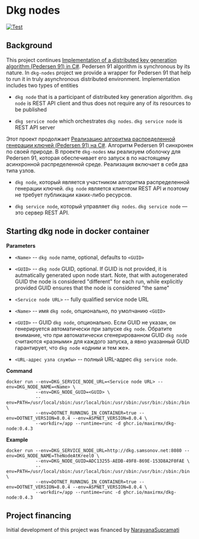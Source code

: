 # Dkg nodes
[![Test](https://github.com/maxirmx/dkg-nodes/actions/workflows/test.yml/badge.svg)](https://github.com/maxirmx/dkg-nodes/actions/workflows/test.yml)

## Background
This project continues [Implementation of a distributed key generation algorithm (Pedersen 91) in C#](https://github.com/maxirmx/dkg). 
Pedersen 91 algorithm is synchronous by its nature. In ```dkg-nodes``` project we provide a wrapper for Pedersen 91 that help to run it in truly asynchronous distributed environment.
Implementation includes two types of entities
* ```dkg node``` that is a participant of distributed key generation algorithm. ```dkg node``` is REST API client and thus does not require any of its resources to be published
           
* ```dkg service node``` which orchestrates ```dkg nodes```. ```dkg service node``` is REST API server

Этот проект продолжает [Реализацию алгоритма распределенной генерации ключей (Pedersen 91) на C#](https://github.com/maxirmx/dkg). 
Алгоритм Pedersen 91 синхронен по своей природе. В проекте ```dkg-nodes``` мы реализуем оболочку для Pedersen 91, которая обеспечивает его запуск в по настоящему асинхронной распределенной среде.
Реализация включает в себя два типа узлов.
* ```dkg node```, который является участником алгоритма распределенной генерации ключей. ```dkg node``` является клиентом REST API и поэтому не требует публикации каких-либо ресурсов.
           
* ```dkg service node```, который управляет ```dkg nodes```. ```dkg service node``` — это сервер REST API. 

## Starting dkg node in docker container

__Parameters__
* ```<Name>``` -- ```dkg node``` name, optional, defaults to ```<GUID>```
* ```<GUID>``` -- ```dkg node``` GUID, optional. If GUID is not provided, it is autmatically generated upon node start.
  Note, that with autogenerated GUID the node is considered "different" for each run, while explicitly provided GUID ensures that the node is considered "the same"
* ```<Service node URL>``` -- fully qualified service node URL

* ```<Name>``` -- имя ```dkg node```, опционально, по умолчанию ```<GUID>```
* ```<GUID>``` -- GUID ```dkg node```, опционально. Если GUID не указан, он генерируется автоматически при запуске ```dkg node```.
  Обратите внимание, что при автоматически сгенерированном GUID ```dkg node``` считаются «разными» для каждого запуска, а явно указанный GUID гарантирует, что ```dkg node``` «одним и тем же».
* ```<URL-адрес узла службы>``` -- полный URL-адрес ```dkg service node```.
    
__Command__
```
docker run --env=DKG_SERVICE_NODE_URL=<Service node URL> --env=DKG_NODE_NAME=<Name> \
           --env=DKG_NODE_GUID=<GUID> \
           --env=PATH=/usr/local/sbin:/usr/local/bin:/usr/sbin:/usr/bin:/sbin:/bin \
           --env=DOTNET_RUNNING_IN_CONTAINER=true --env=DOTNET_VERSION=8.0.4 --env=ASPNET_VERSION=8.0.4 \
           --workdir=/app --runtime=runc -d ghcr.io/maxirmx/dkg-node:0.4.3
```
__Example__

```
docker run --env=DKG_SERVICE_NODE_URL=http://dkg.samsonov.net:8080 --env=DKG_NODE_NAME=TheNodeAtKreel0 \
           --env=DKG_NODE_GUID=ADC13255-AEDB-49F8-869E-153D8A2F0FAE \
           --env=PATH=/usr/local/sbin:/usr/local/bin:/usr/sbin:/usr/bin:/sbin:/bin \
           --env=DOTNET_RUNNING_IN_CONTAINER=true --env=DOTNET_VERSION=8.0.4 --env=ASPNET_VERSION=8.0.4 \
           --workdir=/app --runtime=runc -d ghcr.io/maxirmx/dkg-node:0.4.3
```

## Project financing
Initial development of this project was financed by [NarayanaSupramati](https://www.github.com/NarayanaSupramati)
